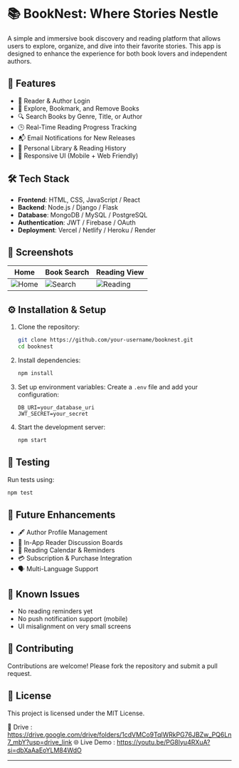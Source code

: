# 📚 BookNest: Where Stories Nestle

A simple and immersive book discovery and reading platform that allows users to explore, organize, and dive into their favorite stories. This app is designed to enhance the experience for both book lovers and independent authors.

## 🚀 Features

- 👤 Reader & Author Login  
- 📖 Explore, Bookmark, and Remove Books  
- 🔍 Search Books by Genre, Title, or Author  
- 🕒 Real-Time Reading Progress Tracking  
- 📬 Email Notifications for New Releases  
- 📜 Personal Library & Reading History  
- 📱 Responsive UI (Mobile + Web Friendly)

## 🛠️ Tech Stack

- **Frontend**: HTML, CSS, JavaScript / React  
- **Backend**: Node.js / Django / Flask  
- **Database**: MongoDB / MySQL / PostgreSQL  
- **Authentication**: JWT / Firebase / OAuth  
- **Deployment**: Vercel / Netlify / Heroku / Render

## 📸 Screenshots

| Home | Book Search | Reading View |
|------|-------------|--------------|
| ![Home](screenshots/home.png) | ![Search](screenshots/search.png) | ![Reading](screenshots/reading.png) |

## ⚙️ Installation & Setup

1. Clone the repository:
   ```bash
   git clone https://github.com/your-username/booknest.git
   cd booknest
   ```

2. Install dependencies:
   ```bash
   npm install
   ```

3. Set up environment variables:
   Create a `.env` file and add your configuration:
   ```env
   DB_URI=your_database_uri
   JWT_SECRET=your_secret
   ```

4. Start the development server:
   ```bash
   npm start
   ```

## 🧪 Testing

Run tests using:
```bash
npm test
```

## 📌 Future Enhancements

- 🖋️ Author Profile Management  
- 💬 In-App Reader Discussion Boards  
- 📆 Reading Calendar & Reminders  
- 💳 Subscription & Purchase Integration  
- 🗣️ Multi-Language Support

## 🐞 Known Issues

- No reading reminders yet  
- No push notification support (mobile)  
- UI misalignment on very small screens

## 🤝 Contributing

Contributions are welcome! Please fork the repository and submit a pull request.

## 📄 License

This project is licensed under the MIT License.

🔗 Drive : https://drive.google.com/drive/folders/1cdVMCo9TqlWRkPG76JBZw_PQ6Ln7_mbY?usp=drive_link
🌐 Live Demo : https://youtu.be/PG8lyu4RXuA?si=dbXaAaEoYLM84WdO 

---
